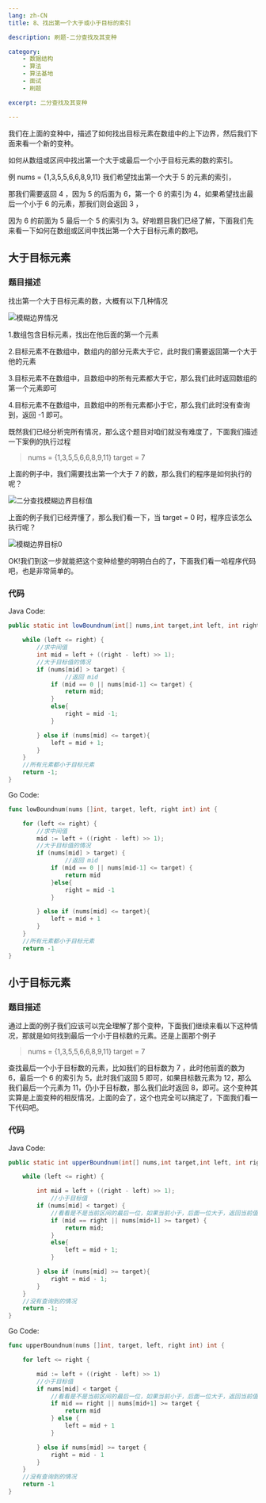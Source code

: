 ```yaml
---
lang: zh-CN
title: 8、找出第一个大于或小于目标的索引

description: 刷题-二分查找及其变种

category: 
    - 数据结构
    - 算法
    - 算法基地
    - 面试
    - 刷题

excerpt: 二分查找及其变种

---
```


我们在上面的变种中，描述了如何找出目标元素在数组中的上下边界，然后我们下面来看一个新的变种。

如何从数组或区间中找出第一个大于或最后一个小于目标元素的数的索引。

例 nums = {1,3,5,5,6,6,8,9,11} 我们希望找出第一个大于 5 的元素的索引，

那我们需要返回 4 ，因为 5 的后面为 6，第一个 6 的索引为 4，如果希望找出最后一个小于 6 的元素，那我们则会返回 3 ，

因为 6 的前面为 5 最后一个 5 的索引为 3。好啦题目我们已经了解，下面我们先来看一下如何在数组或区间中找出第一个大于目标元素的数吧。

## 大于目标元素

### 题目描述

找出第一个大于目标元素的数，大概有以下几种情况

![模糊边界情况](https://chengxuchu-1301103198.cos.ap-beijing.myqcloud.com/Photo/202304180858929.png)

1.数组包含目标元素，找出在他后面的第一个元素

2.目标元素不在数组中，数组内的部分元素大于它，此时我们需要返回第一个大于他的元素

3.目标元素不在数组中，且数组中的所有元素都大于它，那么我们此时返回数组的第一个元素即可

4.目标元素不在数组中，且数组中的所有元素都小于它，那么我们此时没有查询到，返回 -1 即可。

既然我们已经分析完所有情况，那么这个题目对咱们就没有难度了，下面我们描述一下案例的执行过程

> nums = {1,3,5,5,6,6,8,9,11} target = 7

上面的例子中，我们需要找出第一个大于 7 的数，那么我们的程序是如何执行的呢？

![二分查找模糊边界目标值](https://chengxuchu-1301103198.cos.ap-beijing.myqcloud.com/Photo/202304180858792.png)

上面的例子我们已经弄懂了，那么我们看一下，当 target = 0 时，程序应该怎么执行呢？

![模糊边界目标0](https://chengxuchu-1301103198.cos.ap-beijing.myqcloud.com/Photo/202304180858531.png)

OK!我们到这一步就能把这个变种给整的明明白白的了，下面我们看一哈程序代码吧，也是非常简单的。

### 代码

Java Code:

```java
public static int lowBoundnum(int[] nums,int target,int left, int right) {

    while (left <= right) {
        //求中间值
        int mid = left + ((right - left) >> 1);
        //大于目标值的情况
        if (nums[mid] > target) {
                //返回 mid
            if (mid == 0 || nums[mid-1] <= target) {
                return mid;
            }
            else{
                right = mid -1;
            }

        } else if (nums[mid] <= target){
            left = mid + 1;
        }
    }
    //所有元素都小于目标元素
    return -1;
}
```

Go Code:

```go
func lowBoundnum(nums []int, target, left, right int) int {

    for (left <= right) {
        //求中间值
        mid := left + ((right - left) >> 1);
        //大于目标值的情况
        if (nums[mid] > target) {
                //返回 mid
            if (mid == 0 || nums[mid-1] <= target) {
                return mid
            }else{
                right = mid -1
            }

        } else if (nums[mid] <= target){
            left = mid + 1
        }
    }
    //所有元素都小于目标元素
    return -1
}
```

## 小于目标元素

### 题目描述

通过上面的例子我们应该可以完全理解了那个变种，下面我们继续来看以下这种情况，那就是如何找到最后一个小于目标数的元素。还是上面那个例子

> nums = {1,3,5,5,6,6,8,9,11} target = 7

查找最后一个小于目标数的元素，比如我们的目标数为 7 ，此时他前面的数为 6，最后一个 6 的索引为 5，此时我们返回 5 即可，如果目标数元素为 12，那么我们最后一个元素为 11，仍小于目标数，那么我们此时返回 8，即可。这个变种其实算是上面变种的相反情况，上面的会了，这个也完全可以搞定了，下面我们看一下代码吧。

### 代码

Java Code:

```java
public static int upperBoundnum(int[] nums,int target,int left, int right) {

    while (left <= right) {

        int mid = left + ((right - left) >> 1);
            //小于目标值
        if (nums[mid] < target) {
            //看看是不是当前区间的最后一位，如果当前小于，后面一位大于，返回当前值即可
            if (mid == right || nums[mid+1] >= target) {
                return mid;
            }
            else{
                left = mid + 1;
            }

        } else if (nums[mid] >= target){
            right = mid - 1;
        }
    }
    //没有查询到的情况
    return -1;
}
```

Go Code:

```go
func upperBoundnum(nums []int, target, left, right int) int {

	for left <= right {

		mid := left + ((right - left) >> 1)
		//小于目标值
		if nums[mid] < target {
			//看看是不是当前区间的最后一位，如果当前小于，后面一位大于，返回当前值即可
			if mid == right || nums[mid+1] >= target {
				return mid
			} else {
				left = mid + 1
			}

		} else if nums[mid] >= target {
			right = mid - 1
		}
	}
	//没有查询到的情况
	return -1
}
```
